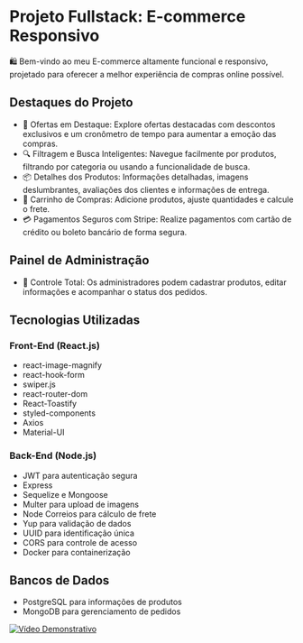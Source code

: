 # Projeto Fullstack: E-commerce Responsivo

🛍️ Bem-vindo ao meu E-commerce altamente funcional e responsivo, projetado para oferecer a melhor experiência de compras online possível.

## Destaques do Projeto

- 🌟 Ofertas em Destaque: Explore ofertas destacadas com descontos exclusivos e um cronômetro de tempo para aumentar a emoção das compras.
- 🔍 Filtragem e Busca Inteligentes: Navegue facilmente por produtos, filtrando por categoria ou usando a funcionalidade de busca.
- 📦 Detalhes dos Produtos: Informações detalhadas, imagens deslumbrantes, avaliações dos clientes e informações de entrega.
- 🛒 Carrinho de Compras: Adicione produtos, ajuste quantidades e calcule o frete.
- 💳 Pagamentos Seguros com Stripe: Realize pagamentos com cartão de crédito ou boleto bancário de forma segura.

## Painel de Administração

- 🔑 Controle Total: Os administradores podem cadastrar produtos, editar informações e acompanhar o status dos pedidos.

## Tecnologias Utilizadas

### Front-End (React.js)

- react-image-magnify
- react-hook-form
- swiper.js
- react-router-dom
- React-Toastify
- styled-components
- Axios
- Material-UI

### Back-End (Node.js)

- JWT para autenticação segura
- Express
- Sequelize e Mongoose
- Multer para upload de imagens
- Node Correios para cálculo de frete
- Yup para validação de dados
- UUID para identificação única
- CORS para controle de acesso
- Docker para containerização

## Bancos de Dados

- PostgreSQL para informações de produtos
- MongoDB para gerenciamento de pedidos


[![Vídeo Demonstrativo](https://img.youtube.com/vi/SEU-ID-YOUTUBE/0.jpg)](https://dms.licdn.com/playlist/vid/D4D05AQEiENhvDgcDpg/mp4-720p-30fp-crf28/0/1691786730429?e=1700074800&v=beta&t=ZI6RskgQKpHNT_BjfxYSvOHf4cfsZBhnYVPyuPVGaI4)
